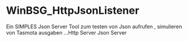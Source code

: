 # WinBSG_HttpJsonListener
Ein SIMPLES  Json Server Tool zum testen von Json aufrufen , simulieren von Tasmota ausgaben ...Http Server Json Server

